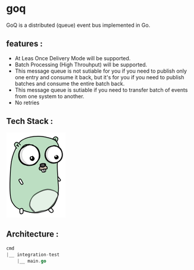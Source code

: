 # goq
GoQ is a distributed (queue) event bus implemented in Go.

## features : 
- At Leas Once Delivery Mode will be supported.
- Batch Processing (High Throuhput) will be supported.
- This message queue is not sutiable for you if you need to publish only one entry and consume it back, but it's for you if you need to publish batches and consume the entire batch back.
- This message queue is sutiable if you need to transfer batch of events from one system to another.
- No retries

## Tech Stack : 
![alt text](image.png)

## Architecture : 
```go
cmd
|__ integration-test
    |__ main.go 
```